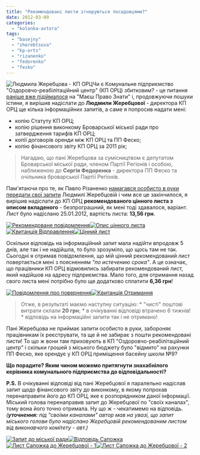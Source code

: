 ```yaml
---
title: "Рекомендовані листи ігноруються посадовцями?"
date: 2012-03-09
categories: 
  - "kolonka-avtora"
tags: 
  - "basejny"
  - "zherebtsova"
  - "kp-orts"
  - "rizanenko"
  - "fedorenko"
  - "fesko"
---
```


![](https://mpz.brovary.org/wp-content/uploads/2012/03/Людмила-Жеребцова-КП-ОРЦ.jpg "Людмила Жеребцова - КП ОРЦ")Чи є Комунальне підприємство "Оздоровчо-реабілітаційний центр" (КП ОРЦ) збитковим? - це питання [раніше вже підіймалося](https://mpz.brovary.org/%d0%b4%d1%96%d1%8f%d0%bb%d1%8c%d0%bd%d1%96%d1%81%d1%82%d1%8c-%d0%ba%d0%bf-%d0%be%d0%b7%d0%b4%d0%be%d1%80%d0%be%d0%b2%d1%87%d0%be-%d1%80%d0%b5%d0%b0%d0%b1%d1%96%d0%bb%d1%96%d1%82%d0%b0%d1%86%d1%96/ "Діяльність КП “Оздоровчо-реабілітаційний центр” є збитковою?") на "Маєш Право Знати" і, продовжуючи пошуки істини, я вирішив надіслати до **Людмили Жеребцової** - директора КП ОРЦ ще кілька інформаційних запитів, а саме я попросив надати мені:

- копію Статуту КП ОРЦ;
- копію рішення виконкому Броварської міської ради про затвердження тарифів КП ОРЦ;
- копії договорів оренди між КП ОРЦ та ПП Феско;
- копію фінансового звіту КП ОРЦ за 2011 рік;

<!--more-->

> Нагадаю, що пані Жеребцова за сумісництвом є депутатом Броварської міської ради, членом Партії Регіонів і особою, наближеною до **Сергія Федоренка** - директора ПП Феско та очільника броварської Партії Регіонів.

Пам'ятаючи про те, як Павло Різаненко [намагався особисто в руки передати свої запити](https://mpz.brovary.org/kerivnik-baseynu-fesko-prihovuye-informatsiyu-pro-diyalnist-pidpriyemstva/ "Керівник басейну ПП “Феско” приховує інформацію про діяльність підприємства – ВІДЕО") Людмилі Жеребцовій і чим все це закінчилося, я вирішив надіслати до КП ОРЦ **рекомендованого цінного листа з описом вкладеного** - безпрограшний, як мені тоді здавалося, варіант. Лист було надіслано 25.01.2012, вартість листа: **13,56 грн**.

[![](https://mpz.brovary.org/wp-content/uploads/2012/03/Рекомендоване-повідомлення.jpg "Рекомендоване повідомлення")](https://mpz.brovary.org/wp-content/uploads/2012/03/Рекомендоване-повідомлення.jpg)[![](https://mpz.brovary.org/wp-content/uploads/2012/03/Опис-цінного-листа.jpg "Опис цінного листа")](https://mpz.brovary.org/wp-content/uploads/2012/03/Опис-цінного-листа.jpg)[![](https://mpz.brovary.org/wp-content/uploads/2012/03/Квитанція-Відправлення.jpg "Квитанція Відправлення")](https://mpz.brovary.org/wp-content/uploads/2012/03/Квитанція-Відправлення.jpg)[![](https://mpz.brovary.org/wp-content/uploads/2012/03/Цінний-лист.jpg "Цінний лист")](https://mpz.brovary.org/wp-content/uploads/2012/03/Цінний-лист.jpg)

Оскільки відповідь на інформаційний запит мала надійти впродовж 5 днів, але так і не надійшла, то було зрозуміло, що щось там не так. Сьогодні я отримав повідомлення, що мій цінний рекомендований лист повертається мені з поясненням _"по истечению срока"_. А це означає, що працівники КП ОРЦ відмовились забирати рекомендований лист, який надійшов на адресу підприємства. Мало того, для отримання назад свого листа мені потрібно було ще додатково сплатити **6,36 грн**!

[![](https://mpz.brovary.org/wp-content/uploads/2012/03/Повідомлення-про-повернення.jpg "Повідомлення про повернення")](https://mpz.brovary.org/wp-content/uploads/2012/03/Повідомлення-про-повернення.jpg)[![](https://mpz.brovary.org/wp-content/uploads/2012/03/Квитанція-Отримання.jpg "Квитанція Отримання")](https://mpz.brovary.org/wp-content/uploads/2012/03/Квитанція-Отримання.jpg)

> Отже, в результаті маємо наступну ситуацію: \* "чисті" поштові витрати склали **20 грн**; \* в очікуванні відповіді втрачено 6 тижнів! \* відповідь на інформаційні запити так і не отримано!

Пані Жеребцова не приймає запити особисто в руки, забороняє працівникам їх реєструвати, та ще й не забирає з пошти рекомендовані листи! То що ж вони там приховують в КП "Оздоровчо-реабілітаційний центр" і скільки грошей з міського бюджету було "відмито" на рахунки ПП Феско, яке орендує у КП ОРЦ приміщення басейну школи №9?

**Що порадите? Яким чином можемо притягнути знахабнілого керівника комунального підприємства до відповідальності?**

**P.S.** В очікуванні відповіді від пані Жеребцової я паралельно надіслав запит щодо фінансового звіту до виконкому, в якому попрохав перенаправити його до КП ОРЦ, яке є розпорядником даної інформації. Міський голова перенаправив запит до Жеребцової по "своїх каналах", тому вона його точно отримала. Ну що ж - чекатимемо на відповідь. _(**уточнення:** під "своїми каналами" автор мав на увазі, що запит міського голови було надіслано Жеребцовій рекомендованим листом від виконавчого комітету - авт.)_

[![](https://mpz.brovary.org/wp-content/uploads/2012/03/Запит-до-міської-ради.jpg "Запит до міської ради")](https://mpz.brovary.org/wp-content/uploads/2012/03/Запит-до-міської-ради.jpg)[![](https://mpz.brovary.org/wp-content/uploads/2012/03/Відповідь-Сапожка.jpg "Відповідь Сапожка")](https://mpz.brovary.org/wp-content/uploads/2012/03/Відповідь-Сапожка.jpg)[![](https://mpz.brovary.org/wp-content/uploads/2012/03/Лист-Сапожка-до-Жеребцової-1.jpg "Лист Сапожка до Жеребцової - 1")](https://mpz.brovary.org/wp-content/uploads/2012/03/Лист-Сапожка-до-Жеребцової-1.jpg)[![](https://mpz.brovary.org/wp-content/uploads/2012/03/Лист-Сапожка-до-Жеребцової-2.jpg "Лист Сапожка до Жеребцової - 2")](https://mpz.brovary.org/wp-content/uploads/2012/03/Лист-Сапожка-до-Жеребцової-2.jpg)
